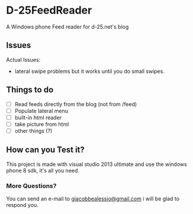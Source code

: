 # D-25FeedReader
A Windows phone Feed reader for d-25.net's blog

## Issues
Actual Issues:
- lateral swipe problems but it works until you do small swipes.

## Things to do
- [ ] Read feeds directly from the blog (not from /feed)
- [ ] Populate lateral menu
- [ ] built-in html reader
- [ ] take picture from html
- [ ] other things (?)

## How can you Test it?
This project is made with visual studio 2013 ultimate and use the windows phone 8 sdk, it's all you need.

### More Questions?
You can send an e-mail to giacobbealessio@gmail.com i will be glad to respond you.